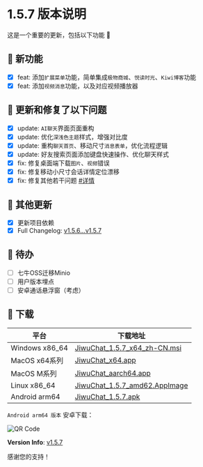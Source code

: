 # 1.5.7 版本说明

这是一个重要的更新，包括以下功能 🧪

## 🔮 新功能

- [x] feat: 添加`扩展菜单`功能，简单集成`极物商城`、`悦读时光`、`Kiwi博客`功能
- [x] feat: 添加`视频消息`功能，以及对应视频播放器

## 🔨 更新和修复了以下问题

- [x] update: `AI聊天`界面页面重构
- [x] update: 优化`深浅色主题`样式，增强对比度
- [x] update: 重构`聊天首页`、移动尺寸`消息表单`，优化流程逻辑
- [x] update: 好友搜索页面添加键盘快速操作、优化聊天样式
- [x] fix: 修复桌面端下载`图片`、`视频`错误
- [x] fix: 修复移动小尺寸会话详情定位漂移
- [x] fix: 修复其他若干问题 [#详情](/compare/v1.5.6...v1.5.7)

## 🧿 其他更新

- [x] 更新项目依赖
- [x] Full Changelog: [v1.5.6...v1.5.7](/compare/v1.5.6...v1.5.7)

## 📌 待办

- [ ] 七牛OSS迁移Minio
- [ ] 用户版本埋点
- [ ] 安卓通话悬浮窗（考虑）

## 🧪 下载

| 平台 | 下载地址 |
| --- | --- |
| Windows x86_64 | [JiwuChat_1.5.7_x64_zh-CN.msi](/releases/download/v1.5.7/JiwuChat_1.5.7_x64_zh-CN.msi) |
| MacOS x64系列 | [JiwuChat_x64.app](/releases/download/v1.5.7/JiwuChat_1.5.7_x62.dmg) |
| MacOS M系列 | [JiwuChat_aarch64.app](/releases/download/v1.5.7/JiwuChat_1.5.7_aarch62.dmg) |
| Linux x86_64 | [JiwuChat_1.5.7_amd62.AppImage](/releases/download/v1.5.7/JiwuChat_1.5.7_amd62.AppImage) |
| Android arm64 | [JiwuChat_1.5.7.apk](/releases/download/v1.5.7/JiwuChat_1.5.7.apk) |

<!-- JiwuChat_1.5.7.apk -->
`Android arm64 版本`  安卓下载：

![QR Code](https://api.jiwu.kiwi2333.top/res/qrcode/stream?content=/releases/download/v1.5.7/JiwuChat_1.5.7.apk&w=200&h=200)

**Version Info**: [v1.5.7](/blob/main/.github/releasemd/v1.5.7.md)

感谢您的支持！
